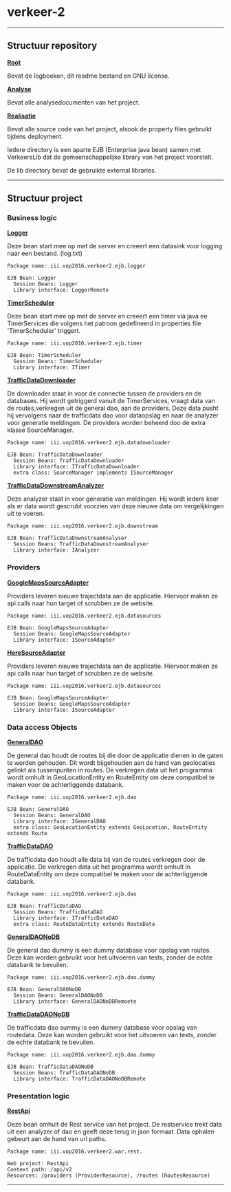 # verkeer-2

***

## Structuur repository
__[Root](https://github.ugent.be/iii-vop2016/verkeer-2)__

Bevat de logboeken, dit readme bestand en GNU license.

__[Analyse](https://github.ugent.be/iii-vop2016/verkeer-2/Analyse)__

Bevat alle analysedocumenten van het project.

__[Realisatie](https://github.ugent.be/iii-vop2016/verkeer-2/Realisatie)__

Bevat alle source code van het project, alsook de property files gebruikt tijdens deployment.

Iedere directory is een aparte EJB (Enterprise java bean) samen met VerkeersLib dat de gemeenschappelijke library van het project voorstelt.

De lib directory bevat de gebruikte external libraries.

***

## Structuur project

### Business logic

__[Logger](https://github.ugent.be/iii-vop2016/verkeer-2/tree/master/Realisatie/Logger)__

Deze bean start mee op met de server en creeert een datasink voor logging naar een bestand. (log.txt)
````
Package name: iii.vop2016.verkeer2.ejb.logger

EJB Bean: Logger
  Session Beans: Logger
  Library interface: LoggerRemote
````

__[TimerScheduler](https://github.ugent.be/iii-vop2016/verkeer-2/tree/master/Realisatie/TimerScheduler)__

Deze bean start mee op met de server en creeert een timer via java ee TimerServices die volgens het patroon gedefineerd in properties file 'TimerScheduler' triggert.
````
Package name: iii.vop2016.verkeer2.ejb.timer

EJB Bean: TimerScheduler
  Session Beans: TimerScheduler
  Library interface: ITimer
````

__[TrafficDataDownloader](https://github.ugent.be/iii-vop2016/verkeer-2/tree/master/Realisatie/TrafficDataDownloader)__

De downloader staat in voor de connectie tussen de providers en de databases. Hij wordt getriggerd vanuit de TimerServices, vraagt data van de routes,verkregen uit de general dao, aan de providers. Deze data pusht hij vervolgens naar de trafficdata dao voor dataopslag en naar de analyzer voor generatie meldingen. De providers worden beheerd doo de extra klasse SourceManager.
````
Package name: iii.vop2016.verkeer2.ejb.datadownloader

EJB Bean: TrafficDataDownloader
  Session Beans: TrafficDataDownloader
  Library interface: ITrafficDataDownloader
  extra class: SourceManager implements ISourceManager
````

__[TrafficDataDownstreamAnalyzer](https://github.ugent.be/iii-vop2016/verkeer-2/tree/master/Realisatie/TrafficDataDownstreamAnalyzer)__

Deze analyzer staat in voor generatie van meldingen. Hij wordt iedere keer als er data wordt gescrubt voorzien van deze nieuwe data om vergelijkingen uit te voeren.
````
Package name: iii.vop2016.verkeer2.ejb.downstream

EJB Bean: TrafficDataDownstreamAnalyser
  Session Beans: TrafficDataDownstreamAnalyser
  Library interface: IAnalyzer
````

### Providers

__[GoogleMapsSourceAdapter](https://github.ugent.be/iii-vop2016/verkeer-2/tree/master/Realisatie/GoogleMapsSourceAdapter)__

Providers leveren nieuwe trajectdata aan de applicatie. Hiervoor maken ze api calls naar hun target of scrubben ze de website.
````
Package name: iii.vop2016.verkeer2.ejb.datasources

EJB Bean: GoogleMapsSourceAdapter
  Session Beans: GoogleMapsSourceAdapter
  Library interface: ISourceAdapter
````

__[HereSourceAdapter](https://github.ugent.be/iii-vop2016/verkeer-2/tree/master/Realisatie/HereSourceAdapter)__

Providers leveren nieuwe trajectdata aan de applicatie. Hiervoor maken ze api calls naar hun target of scrubben ze de website.
````
Package name: iii.vop2016.verkeer2.ejb.datasources

EJB Bean: GoogleMapsSourceAdapter
  Session Beans: GoogleMapsSourceAdapter
  Library interface: ISourceAdapter
````

### Data access Objects

__[GeneralDAO](https://github.ugent.be/iii-vop2016/verkeer-2/tree/master/Realisatie/GeneralDAO)__

De general dao houdt de routes bij die door de applicatie dienen in de gaten te worden gehouden. Dit wordt bijgehouden aan de hand van geolocaties gelinkt als tussenpunten in routes. De verkregen data uit het programma wordt omhult in GeoLocationEntity en RouteEntity om deze compatibel te maken voor de achterliggende databank.
````
Package name: iii.vop2016.verkeer2.ejb.dao

EJB Bean: GeneralDAO
  Session Beans: GeneralDAO
  Library interface: IGeneralDAO
  extra class: GeoLocationEntity extends GeoLocation, RouteEntity extends Route
````

__[TrafficDataDAO](https://github.ugent.be/iii-vop2016/verkeer-2/tree/master/Realisatie/TrafficDataDAO)__

De trafficdata dao houdt alle data bij van de routes verkregen door de applicatie. De verkregen data uit het programma wordt omhult in RouteDataEntity om deze compatibel te maken voor de achterliggende databank.
````
Package name: iii.vop2016.verkeer2.ejb.dao

EJB Bean: TrafficDataDAO
  Session Beans: TrafficDataDAO
  Library interface: ITrafficDataDAO
  extra class: RouteDataEntity extends RouteData
````

__[GeneralDAONoDB](https://github.ugent.be/iii-vop2016/verkeer-2/tree/master/Realisatie/GeneralDAONoDB)__

De general dao dummy is een dummy database voor opslag van routes. Deze kan worden gebruikt voor het uitvoeren van tests, zonder de echte databank te bevuilen.
````
Package name: iii.vop2016.verkeer2.ejb.dao.dummy

EJB Bean: GeneralDAONoDB
  Session Beans: GeneralDAONoDB
  Library interface: GeneralDAONoDBRemoete
````

__[TrafficDataDAONoDB](https://github.ugent.be/iii-vop2016/verkeer-2/tree/master/Realisatie/TrafficDataDAONoDB)__

De trafficdata dao summy is een dummy database voor opslag van routedata. Deze kan worden gebruikt voor het uitvoeren van tests, zonder de echte databank te bevuilen.
````
Package name: iii.vop2016.verkeer2.ejb.dao.dummy

EJB Bean: TrafficDataDAONoDB
  Session Beans: TrafficDataDAONoDB
  Library interface: TrafficDataDAONoDBRemote
````

### Presentation logic

__[RestApi](https://github.ugent.be/iii-vop2016/verkeer-2/tree/master/Realisatie/RestApi)__

Deze bean omhult de Rest service van het project. De restservice trekt data uit een analyzer of dao en geeft deze terug in json formaat. Data ophalen gebeurt aan de hand van url paths.
````
Package name: iii.vop2016.verkeer2.war.rest.

Web project: RestApi
Context path: /api/v2
Resources: /providers (ProviderResource), /routes (RoutesResource)
````

***
